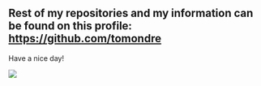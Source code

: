 ## Rest of my repositories and my information can be found on this profile: https://github.com/tomondre

Have a nice day!

<a href="https://github.com/birdhui"><img src="contributions.svg"></a>

<img width="0" src="https://visitor-badge.glitch.me/badge?page_id=tondrejk.tondrejk" />
